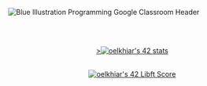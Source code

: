 
![Blue Illustration Programming  Google Classroom Header](https://user-images.githubusercontent.com/104714064/196247688-8d794698-6be2-47e8-a3e3-64b4d0f2f4fe.jpeg)

<br/>

<div align="center">
<br/>


<a href="https://github.com/elkhiarii">><img src="https://badge42.vercel.app/api/v2/clari1mve00690fmnkj0hapk2/stats?cursusId=21&coalitionId=74" alt="oelkhiar's 42 stats" /></a> 

<br/>
<a href="https://github.com/JaeSeoKim/badge42"><img src="https://badge42.vercel.app/api/v2/clari1mve00690fmnkj0hapk2/project/2825946" alt="oelkhiar's 42 Libft Score" /></a>



</div>
